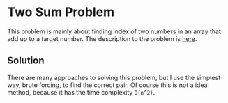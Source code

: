 # Two Sum Problem

This problem is mainly about finding index of two numbers in an array that add up to a target number. The description to the problem is [here](https://leetcode.com/problems/two-sum/description).

## Solution
There are many approaches to solving this problem, but I use the simplest way, brute forcing, to find the correct pair. Of course this is not a ideal method, because it has the time complexity `O(n^2)`.
